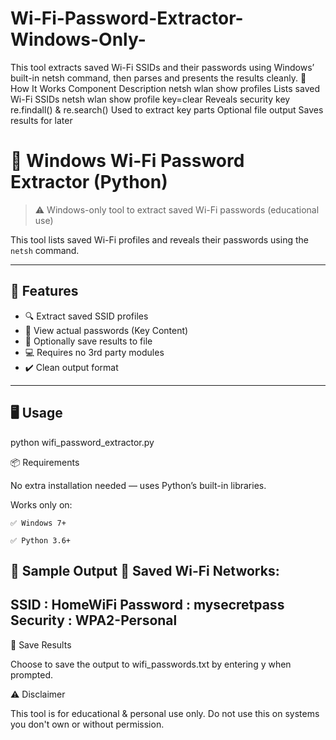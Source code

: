# Wi-Fi-Password-Extractor-Windows-Only-
This tool extracts saved Wi-Fi SSIDs and their passwords using Windows’ built-in netsh command, then parses and presents the results cleanly.
🧠 How It Works
Component	Description
netsh wlan show profiles	Lists saved Wi-Fi SSIDs
netsh wlan show profile <SSID> key=clear	Reveals security key
re.findall() & re.search()	Used to extract key parts
Optional file output	Saves results for later
# 📡 Windows Wi-Fi Password Extractor (Python)

> ⚠️ Windows-only tool to extract saved Wi-Fi passwords (educational use)

This tool lists saved Wi-Fi profiles and reveals their passwords using the `netsh` command.

---

## 🚀 Features

- 🔍 Extract saved SSID profiles
- 🔐 View actual passwords (Key Content)
- 🧾 Optionally save results to file
- 💻 Requires no 3rd party modules
- ✔️ Clean output format

---

## 🖥️ Usage


python wifi_password_extractor.py

📦 Requirements

No extra installation needed — uses Python’s built-in libraries.

Works only on:

    ✅ Windows 7+

    ✅ Python 3.6+

  📸 Sample Output
  📡 Saved Wi-Fi Networks:
----------------------------------------
SSID     : HomeWiFi
Password : mysecretpass
Security : WPA2-Personal
----------------------------------------
💾 Save Results

Choose to save the output to wifi_passwords.txt by entering y when prompted.

⚠️ Disclaimer

This tool is for educational & personal use only. Do not use this on systems you don't own or without permission.
